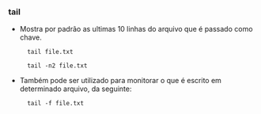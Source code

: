 ### tail

- Mostra por padrão as ultimas 10 linhas do arquivo que é passado como chave.

		tail file.txt

		tail -n2 file.txt

- Também pode ser utilizado para monitorar o que é escrito em determinado arquivo, da seguinte:

		tail -f file.txt

